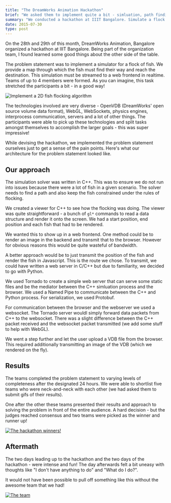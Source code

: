 ```yaml
---
title: "The DreamWorks Animation Hackathon"
brief: "We asked them to implement quite a bit - simluation, path finding, webgl and sockets!"
summary: "We conducted a hackathon at IIIT Bangalore. Simulate a flock of fish and render the results on screen (or in a browser!)"
date: 2015-07-30
type: post
---
```


On the 28th and 29th of this month, DreamWorks Animation, Bangalore organized a hackathon at IIIT Bangalore. Being part of the organization team, I found learned some good things about the other side of the table.

The problem statement was to implement a simulator for a flock of fish. We provide a map through which the fish must find their way and reach the destination. This simulation must be streamed to a web frontend in realtime. Teams of up to 4 members were formed. As you can imagine, this task stretched the participants a bit - in a good way!

![Implement a 2D fish flocking algorithm](/images/fish-flock-2d.jpg)

The technologies involved are very diverse - OpenVDB (DreamWorks' open source volume data format), WebGL, WebSockets, physics engines, interprocess communication, servers and a lot of other things. The participants were able to pick up these technologies and split tasks amongst themselves to accomplish the larger goals - this was super impressive!

While devising the hackathon, we implemented the problem statement ourselves just to get a sense of the pain points. Here's what our architecture for the problem statement looked like.

## Our approach

The simulation solver was written in C++. This was to ensure we do not run into issues because there were a lot of fish in a given scenario. The solver needs to find a path and also keep the fish constrained under the rules of flocking.

We created a viewer for C++ to see how the flocking was doing. The viewer was quite straightforward - a bunch of `gl*` commands to read a data structure and render it onto the screen. We had a start position, end position and each fish that had to be rendered.

We wanted this to show up in a web frontend. One method could be to render an image in the backend and transmit that to the browser. However for obvious reasons this would be quite wasteful of bandwidth.

A better approach would be to just transmit the position of the fish and render the fish in Javascript. This is the route we chose. To transmit, we could have written a web server in C/C++ but due to familiarity, we decided to go with Python.

We used Tornado to create a simple web server that can serve some static files and be the mediator between the C++ simluation process and the browser. We used a Named Pipe to communicate between the C++ and Python process. For serialization, we used Protobuf.

For communication between the browser and the webserver we used a websocket. The Tornado server wouldl simply forward data packets from C++ to the websocket. There was a slight difference between the C++ packet received and the websocket packet transmitted (we add some stuff to help with WebGL).

We went a step further and let the user upload a VDB file from the browser. This required additionally transmitting an image of the VDB (which we rendered on the fly).

## Results

The teams completed the problem statement to varying levels of completeness after the designated 24 hours. We were able to shortlist five teams who were neck-and-neck with each other (we had asked them to submit gifs of their results).

One after the other these teams presented their results and approach to solving the problem in front of the entire audience. A hard decision - but the judges reached consensus and two teams were picked as the winner and runner up!

[![The hackathon winners!](/images/hackathon-winners.png)](/images/hackathon-winners-big.png)

## Aftermath
The two days leading up to the hackathon and the two days of the hackathon - were intense and fun! The day afterwards felt a bit uneasy with thoughts like "I don't have anything to do" and "What do I do?".

It would not have been possible to pull off something like this without the awesome team that we had! 

[![The team](/images/hackathon-post.png)](/images/hackathon-post-big.jpg)
